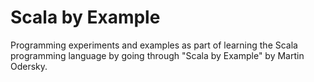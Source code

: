 # Scala by Example

Programming experiments and examples as part of learning the Scala programming language by going through "Scala by Example" by Martin Odersky.
